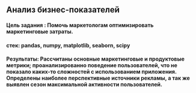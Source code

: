 ## Анализ бизнес-показателей

#### Цель задания : Помочь маркетологам оптимизировать маркетинговые затраты.

#### стек:  pandas, numpy, matplotlib, seaborn, scipy

#### Результаты: Рассчитаны основные маркетинговые и продуктовые метрики; проанализированно поведение пользователей, что не показало каких-то сложностей с использованием приложения. Определены наиболее перспективные источники рекламы, а так же выявлен сезон максимальной активности пользователей.
